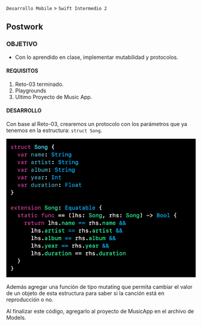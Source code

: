 `Desarrollo Mobile` > `Swift Intermedio 2`

## Postwork

### OBJETIVO

- Con lo aprendido en clase, implementar mutabilidad y protocolos.

#### REQUISITOS

1. Reto-03 terminado.
2. Playgrounds
3. Ultimo Proyecto de Music App.

#### DESARROLLO

Con base al Reto-03, crearemos un protocolo con los parámetros que ya tenemos en la estructura: `struct Song`.

![](0.png)

Además agregar una función de tipo mutating que permita cambiar el valor de un objeto de esta estructura para saber si la canción está en reproducción o no.

Al finalizar este código, agregarlo al proyecto de MusicApp en el archivo de Models.